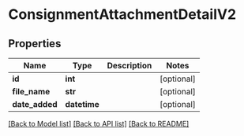 # ConsignmentAttachmentDetailV2

## Properties
Name | Type | Description | Notes
------------ | ------------- | ------------- | -------------
**id** | **int** |  | [optional] 
**file_name** | **str** |  | [optional] 
**date_added** | **datetime** |  | [optional] 

[[Back to Model list]](../README.md#documentation-for-models) [[Back to API list]](../README.md#documentation-for-api-endpoints) [[Back to README]](../README.md)

